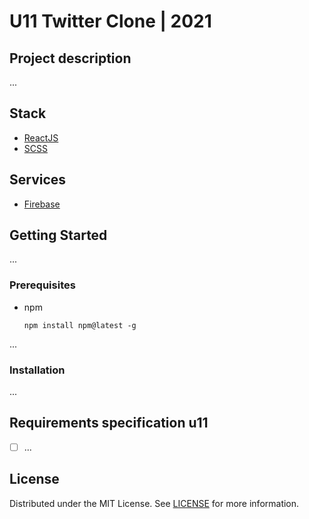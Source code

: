 # U11 Twitter Clone | 2021

## Project description

...

## Stack

- [ReactJS](https://reactjs.org)
- [SCSS](https://sass-lang.com/documentation)

## Services

- [Firebase](https://firebase.google.com)

## Getting Started

...

### Prerequisites

- npm
  ```
  npm install npm@latest -g
  ```

...

### Installation

...

## Requirements specification u11

- [ ]
  ...

## License

Distributed under the MIT License. See [LICENSE](LICENSE.txt) for more information.
